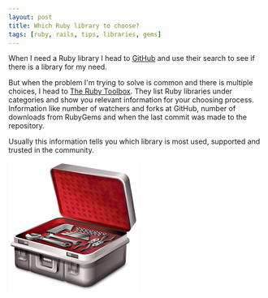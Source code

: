 ```yaml
---
layout: post
title: Which Ruby library to choose?
tags: [ruby, rails, tips, libraries, gems]
---
```


When I need a Ruby library I head to [GitHub](http://github.com/) and use their search to see if there is a library for my need.

But when the problem I'm trying to solve is common and there is multiple choices, I head to [The Ruby Toolbox](http://www.ruby-toolbox.com/). They list Ruby libraries under categories and show you relevant information for your choosing process. Information like number of watchers and forks at GitHub, number of downloads from RubyGems and when the last commit was made to the repository.

Usually this information tells you which library is most used, supported and trusted in the community.

[![The Ruby Toolbox -logo](/images/2011/ruby-toolbox.png)](http://www.ruby-toolbox.com/)
